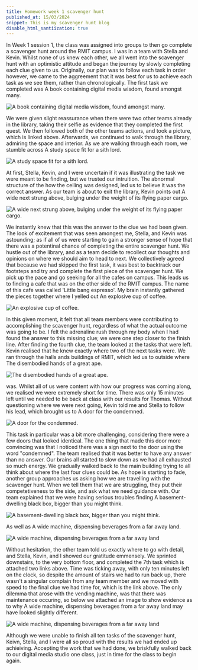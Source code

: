 ```yaml
---
title: Homework week 1 scavenger hunt 
published_at: 15/03/2024
snippet: This is my scavenger hunt blog 
disable_html_santiization: true 
---
```


In Week 1 session 1, the class was assigned into groups to then go complete a scavenger hunt around the RMIT campus. I was in a team with Stella and Kevin. Whilst none of us knew each other, we all went into the scavenger hunt with an optimistic attitude and began the journey by slowly completing each clue given to us. Originally, our plan was to follow each task in order however, we came to the aggreement that it was best for us to achieve each task as we see them, rather than chronologically. The first task we completed was A book containing digital media wisdom, found amongst many.

![A book containing digital media wisdom, found amongst many.](/w01s1/thumbnail_IMG_5635.jpg)

We were given slight reassurance when there were two other teams already in the library, taking their selfie as evidence that they completed the first quest. We then followed both of the other teams actions, and took a picture, which is linked above. Afterwards, we continued to walk through the library, admiring the space and interior. As we are walking through each room, we stumble across A study space fit for a sith lord.

![A study space fit for a sith lord.](/w01s1/thumbnail_IMG_5636.jpg)

At first, Stella, Kevin, and I were uncertain if it was illustrating the task we were meant to be finding, but we trusted our intruition. The abnormal structure of the how the ceiling was designed, led us to believe it was the correct answer. As our team is about to exit the library, Kevin points out A wide next strung above, bulging under the weight of its flying paper cargo.

![A wide next strung above, bulging under the weight of its flying paper cargo.](/w01s1/thumbnail_IMG_5637.jpg)

We instantly knew that this was the answer to the clue we had been given. The look of excitement that was seen amongest me, Stella, and Kevin was astounding; as if all of us were starting to gain a stronger sense of hope that there was a potentinal chance of completing the entire scavenger hunt. We hustle out of the library, and as a team decide to recollect our thoughts and opinions on where we should aim to head to next. We collectively agreed that because we had skipped the first task, it was best to backtrack our footsteps and try and complete the first piece of the scavenger hunt. We pick up the pace and go seeking for all the cafes on campus. This leads us to finding a cafe that was on the other side of the RMIT campus. The name of this cafe was called 'Little bang espresso'. My brain instantly gathered the pieces together where I yelled out An explosive cup of coffee.

![An explosive cup of coffee.](/w01s1/thumbnail_IMG_5638.jpg)

In this given moment, it felt that all team members were contributing to accomplishing the scavenger hunt, regardless of what the actual outcome was going to be. I felt the adrenaline rush through my body when I had found the answer to this missing clue; we were one step closer to the finish line. After finding the fourth clue, the team looked at the tasks that were left. Kevin realised that he knew exactly where two of the next tasks were. We ran through the halls ands buildings of RMIT, which led us to outside where The disembodied hands of a great ape.

![The disembodied hands of a great ape.](/w01s1/thumbnail_IMG_5639.jpg)

was. Whilst all of us were content with how our progress was coming along, we realised we were extremely short for time. There was only 15 minutes left until we needed to be back at class with our results for Thomas. Without questioning where we were next going, Kevin told me and Stella to follow his lead, which brought us to A door for the condemned.

![A door for the condemned.](/w01s1/thumbnail_IMG_5640.jpg)

This task in particular was a bit more challenging, considering there were a few doors that looked identical. The one thing that made this door more convincing was that I noticed there was a sign next to the door using the word "condemned". The team realised that it was better to have any answer than no answer. Our brains all started to slow down as we had all exhausted so much energy. We gradually walked back to the main building trying to all think about where the last four clues could be. As hope is starting to fade, another group approaches us asking how we are travelling with the scavenger hunt. When we tell them that we are struggling, they put their competetiveness to the side, and ask what we need guidance with. Our team explained that we were having serious troubles finding A basement-dwelling black box, bigger than you might think. 

![A basement-dwelling black box, bigger than you might think.](/w01s1/thumbnail_IMG_5641.jpg)

As well as A wide machine, dispensing beverages from a far away land. 

![A wide machine, dispensing beverages from a far away land](/w01s1/thumbnail_IMG_5642.jpg)

Without hesitation, the other team told us exactly where to go with detail, and Stella, Kevin, and I showed our gratitude emmensely. We sprinted downstairs, to the very bottom floor, and completed the 7th task which is attached two links above. Time was ticking away, with only ten minutes left on the clock, so despite the amount of stairs we had to run back up, there wasn't a singular complain from any team member and we moved with speed to the final clue we had time for, which is the link above. The only dilemma that arose with the vending machine, was that there was maintenance occuring, so below we attached an image to show evidence as to why A wide machine, dispensing beverages from a far away land may have looked slightly different. 

![A wide machine, dispensing beverages from a far away land](/w01s1/thumbnail_IMG_5643.jpg)

Although we were unable to finish all ten tasks of the scavenger hunt, Keivn, Stella, and I were all so proud with the results we had ended up achieiving. Accepting the work that we had done, we briskfully walked back to our digital media studio one class, just in time for the class to begin again. 